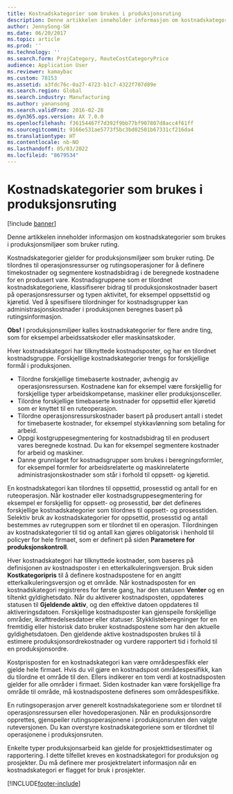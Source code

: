 ```yaml
---
title: Kostnadskategorier som brukes i produksjonsruting
description: Denne artikkelen inneholder informasjon om kostnadskategorier som brukes i produksjonsmiljøer som bruker ruting.
author: JennySong-SH
ms.date: 06/20/2017
ms.topic: article
ms.prod: ''
ms.technology: ''
ms.search.form: ProjCategory, RouteCostCategoryPrice
audience: Application User
ms.reviewer: kamaybac
ms.custom: 78153
ms.assetid: a3fdc76c-0a27-4723-b1c7-4322f707d89e
ms.search.region: Global
ms.search.industry: Manufacturing
ms.author: yanansong
ms.search.validFrom: 2016-02-28
ms.dyn365.ops.version: AX 7.0.0
ms.openlocfilehash: f36154467f7d392f9bb77bf907807d8acc4f61ff
ms.sourcegitcommit: 9166e531ae5773f5bc3bd02501b67331cf216da4
ms.translationtype: HT
ms.contentlocale: nb-NO
ms.lasthandoff: 05/03/2022
ms.locfileid: "8679534"
---
```

# <a name="cost-categories-used-in-production-routing"></a>Kostnadskategorier som brukes i produksjonsruting

[!include [banner](../includes/banner.md)]

Denne artikkelen inneholder informasjon om kostnadskategorier som brukes i produksjonsmiljøer som bruker ruting.

Kostnadskategorier gjelder for produksjonsmiljøer som bruker ruting. De tilordnes til operasjonsressurser og rutingsoperasjoner for å definere timekostnader og segmentere kostnadsbidrag i de beregnede kostnadene for en produsert vare. Kostnadsgruppene som er tilordnet kostnadskategoriene, klassifiserer bidrag til produksjonskostnader basert på operasjonsressurser og typen aktivitet, for eksempel oppsettstid og kjøretid. Ved å spesifisere tilordninger for kostnadsgrupper kan administrasjonskostnader i produksjonen beregnes basert på rutingsinformasjon. 

**Obs!** I produksjonsmiljøer kalles kostnadskategorier for flere andre ting, som for eksempel arbeidssatskoder eller maskinsatskoder. 

Hver kostnadskategori har tilknyttede kostnadsposter, og har en tilordnet kostnadsgruppe. Forskjellige kostnadskategorier trengs for forskjellige formål i produksjonen.

-   Tilordne forskjellige timebaserte kostnader, avhengig av operasjonsressursen. Kostnadene kan for eksempel være forskjellig for forskjellige typer arbeidskompetanse, maskiner eller produksjonsceller.
-   Tilordne forskjellige timebaserte kostnader for oppsettid eller kjøretid som er knyttet til en ruteoperasjon.
-   Tilordne operasjonsressurskostnader basert på produsert antall i stedet for timebaserte kostnader, for eksempel stykkavlønning som betaling for arbeid.
-   Oppgi kostgruppesegmentering for kostnadsbidrag til en produsert vares beregnede kostnad. Du kan for eksempel segmentere kostnader for arbeid og maskiner.
-   Danne grunnlaget for kostnadsgrupper som brukes i beregningsformler, for eksempel formler for arbeidsrelaterte og maskinrelaterte administrasjonskostnader som står i forhold til oppsett- og kjøretid.

En kostnadskategori kan tilordnes til oppsettid, prosesstid og antall for en ruteoperasjon. Når kostnader eller kostnadsgruppesegmentering for eksempel er forskjellig for oppsett- og prosesstid, bør det defineres forskjellige kostnadskategorier som tilordnes til oppsett- og prosesstiden. Selektiv bruk av kostnadskategorier for oppsettid, prosesstid og antall bestemmes av rutegruppen som er tilordnet til en operasjon. Tilordningen av kostnadskategorier til tid og antall kan gjøres obligatorisk i henhold til policyer for hele firmaet, som er definert på siden **Parametere for produksjonskontroll**. 

Hver kostnadskategori har tilknyttede kostnader, som baseres på definisjonen av kostnadsposter i en etterkalkuleringsversjon. Bruk siden **Kostkategoripris** til å definere kostnadspostene for en angitt etterkalkuleringsversjon og et område. Når kostnadsposten for en kostnadskategori registreres for første gang, har den statusen **Venter** og en tiltenkt gyldighetsdato. Når du aktiverer kostnadsposten, oppdateres statusen til **Gjeldende aktiv**, og den effektive datoen oppdateres til aktiveringsdatoen. Forskjellige kostnadsposter kan gjenspeile forskjellige områder, ikrafttredelsesdatoer eller statuser. Stykklisteberegninger for en fremtidig eller historisk dato bruker kostnadspostene som har den aktuelle gyldighetsdatoen. Den gjeldende aktive kostnadsposten brukes til å estimere produksjonsordrekostnader og vurdere rapportert tid i forhold til en produksjonsordre. 

Kostprisposten for en kostnadskategori kan være områdespesfikk eler gjelde hele firmaet. Hvis du vil gjøre en kostnadspost områdespesifikk, kan du tilordne et område til den. Ellers indikerer en tom verdi at kostnadsposten gjelder for alle områder i firmaet. Siden kostnader kan være forskjellige fra område til område, må kostnadspostene defineres som områdespesifikke. 

En rutingsoperasjon arver generelt kostnadskategoriene som er tilordnet til operasjonsressursen eller hovedoperasjonen. Når en produksjonsordre opprettes, gjenspeiler rutingsoperasjonene i produksjonsruten den valgte ruteversjonen. Du kan overstyre kostnadskategoriene som er tilordnet til operasjonene i produksjonsruten. 

Enkelte typer produksjonsarbeid kan gjelde for prosjekttidsestimater og rapportering. I dette tilfellet kreves en kostnadskategori for produksjon og prosjekter. Du må definere mer prosjektrelatert informasjon når en kostnadskategori er flagget for bruk i prosjekter.





[!INCLUDE[footer-include](../../includes/footer-banner.md)]